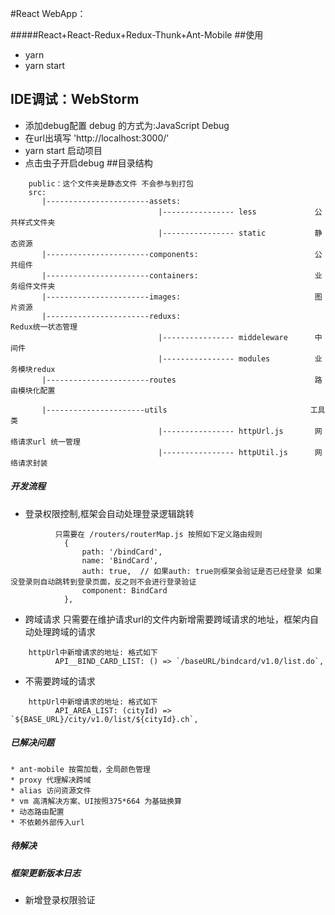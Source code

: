 #React WebApp：

#####React+React-Redux+Redux-Thunk+Ant-Mobile
##使用
* yarn
* yarn start
## IDE调试：WebStorm
* 添加debug配置 debug 的方式为:JavaScript Debug  
* 在url出填写 'http://localhost:3000/'
* yarn start 启动项目
* 点击虫子开启debug
##目录结构
````$xslt
    public：这个文件夹是静态文件 不会参与到打包
    src:
       |-----------------------assets:                    
                                 |---------------- less             公共样式文件夹 
                                 |---------------- static           静态资源                                              
       |-----------------------components:                          公共组件
       |-----------------------containers:                          业务组件文件夹
       |-----------------------images:                              图片资源
       |-----------------------reduxs:                              Redux统一状态管理
                                 |---------------- middeleware      中间件 
                                 |---------------- modules          业务模块redux
       |-----------------------routes                               路由模块化配置
                                                               
       |----------------------utils                                工具类    
                                 |---------------- httpUrl.js       网络请求url 统一管理 
                                 |---------------- httpUtil.js      网络请求封装
````
##### 开发流程
* 登录权限控制,框架会自动处理登录逻辑跳转
```angularjs
          只需要在 /routers/routerMap.js 按照如下定义路由规则
            {
                path: '/bindCard',
                name: 'BindCard',
                auth: true,  // 如果auth: true则框架会验证是否已经登录 如果没登录则自动跳转到登录页面，反之则不会进行登录验证
                component: BindCard
            },
```  
* 跨域请求 只需要在维护请求url的文件内新增需要跨域请求的地址，框架内自动处理跨域的请求
```angular2html
    httpUrl中新增请求的地址: 格式如下
          API__BIND_CARD_LIST: () => `/baseURL/bindcard/v1.0/list.do`,            

```
* 不需要跨域的请求 
```angular2html
    httpUrl中新增请求的地址: 格式如下
          API_AREA_LIST: (cityId) => `${BASE_URL}/city/v1.0/list/${cityId}.ch`,         
```

##### 已解决问题
    * ant-mobile 按需加载，全局颜色管理
    * proxy 代理解决跨域
    * alias 访问资源文件
    * vm 高清解决方案、UI按照375*664 为基础换算
    * 动态路由配置
    * 不依赖外部传入url
##### 待解决    



##### 框架更新版本日志
* 新增登录权限验证 


